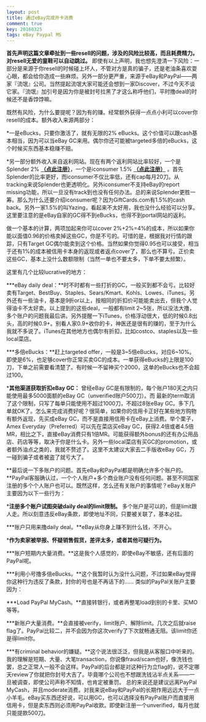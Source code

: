 ```yaml
---
layout: post
title: 通过eBay完成开卡消费
comment: true
key: 20160325
tags: eBay Paypal MS
---
```


**首先声明这篇文章牵扯到一些resell的问题，涉及的风险比较高，而且耗费精力。对resell无爱的童鞋可以自动跳过。**
即使有以上声明，我也想先澄清一下风险：一部分是来源于你resell的时候碰上坏人，不管对方是真的骗子，还是老油条喜欢耍心眼，都会给你造成一些麻烦。另外一部分更严重，来源于eBay和PayPal——两家『流氓』公司。当然提起流氓大家可能还会想到一家Discover，不过今天不谈它家。『流氓』加引号是因为你是被封号拉黑了才这么称呼他们，平时撸deal的时候还不是香饽饽嘛。

既然有风险，为什么要提呢？因为有的赚。经常额外获得一点点小利可以cover你resell的成本。额外收入来源两部分：

*一是eBucks，只要你激活了，就有无限的2% eBucks。这个价值可以跟cash基本相当，因为可以当eBay GC来用。偶尔你还可能被targeted多倍的eBucks，这个时候买东西基本稳赚不赔。

	
*另一部分额外收入来自返利网站。现在有两个返利网站比率较好，一个是Splender 2%
**[（点此注册）](http://fbuy.me/c8VO7)**，一个是iconsumer 1.5%
**[（点此注册）](https://www.iconsumer.com/IOBHTkl)**
。首先Splender的比率更好，而iconsumer不仅比率低，还有cap每月20刀。从tracking来说Splender也更透明化。另外iconsumer不支持eBay的report missing功能，所以一旦没有track到也没有任何办法。总的来说Splender更胜一筹。那么为什么还要介绍iconsumer呢？因为GiftCards.com有1.5%的cash back。另外一家1.5%的叫Yazing，看起来不太好用，我也没什么经验可以分享。
这里要注意的是eBay自家的GC得不到eBucks，也得不到portal网站的返利。

做一个基本的计算，两项加起来你可以cover 2%+2%=4%的成本，所以如果你能以面值0.96的价格卖掉这些GC，你是不亏的。可惜的是，根据我对行情的跟踪，只有Target GC偶尔能卖到这个价格。当然如果你觉得0.95也可以接受，相当于还有1%的成本被信用卡本身的返现或者返点cover了，那么也不算亏。正价卖这些GC，基本上没什么数额限制（当然一单也不要太多，下单不要太频繁）。

这里有几个比较lucrative的地方：

***eBay daily deal：**时不时都有一些打折的GC，一般买到都不会亏。比较好卖有Target、BestBuy、Staples、Sears/Kmart、Kohls、Lowes、iTunes。另外还有一些油卡，基本是9折or以上，按相同的折扣价可能能卖出去，但我个人觉得油卡不太好卖。以上提到的这些deal，一般都有limit 2~5张，所以没法大撸，多个账户的问题我最后讲。另外提醒一下iTunes，价格浮动很大，低的时候0.8出头，高的时候0.9+。别看人家0.9+收你的卡，神医还是很有的赚的，至于为什么我就不多说了。iTunes在其他地方也偶尔有折扣，比如costco、staples以及一些local菜店。

	
***多倍eBucks：**赶上targeted offer，一般是3~5倍eBucks，对应6~10%。即使是6%，也足够cover你正常买卖GC的成本。一单获得eBucks的上限是100刀，下单之前需要看清楚了。有时候一不留神买个2000，这单的eBucks也不会超过100。

	
***其他渠道获取折扣eBay GC：**
曾经eBay GC是有限制的，每个账户180天之内只能使用最多5000面额的eBay GC（unverified账户500刀）。而
最新的term取消了这个限制，只写了每单只能使用不超过1000刀，不超过8张eBay GC。多下几单就OK了。怎么来完成消费好呢？很简单，如果你的信用卡正好在某些地方购物有额外返现，先买成eBay GC，而不是直接用信用卡在eBay上消费。举个栗子，Amex Everyday（Preferred）可以先在菜店买eBay GC，获得2.4倍或者4.5倍MR，相比之下，直接eBay消费只有1倍MR。可能获得额外bonus的还有办公用品店、药店等等，取决于你是什么卡。另外一些local菜店有买GC的promotion，或者额外油点之类的，我就不赘述了。这里不太建议大家去二手版收eBay GC，万一碰到骗子或者被盗了就亏大了。

**最后说一下多账户的问题。首先eBay和PayPal都是明确允许多个账户的。**PayPal客服确认过，一个个人账户+多个商业账户没有任何问题。甚至不同国家注册的多个个人账户也可以。既然这样，怎么还有关账户的事情呢？eBay关账户主要因为以下一些行为：

***注册多个账户试图突破daily deal的limit限制。**
多个账户是可以的，但是limit跟人走。所以刻意违反eBay条款，即使地址不同，只要被关联了，基本必挂。

	
***账户只用来撸daily deal。**eBay从你身上赚不到什么钱，不开心。

	
***作为卖家被举报、怀疑销售假货，差评太多，或者其他可疑行为。**

	
***账户短期内大量消费。**这是我个人感觉的，即使eBay不敏感，还有后面的PayPal呢。

	
***利用小号撸多倍eBucks。**这个我暂时认为没什么问题，不过如果eBay觉得你这种行为违反了条款，封你的号也是不再话下的……
类似的PayPal关账户主要因为：

***Load PayPal MyCash。**直接转银行，或者再整笔load到别的卡里、买MO等等。

	
***新账户大量消费。**会直接被verify，limit账户、解除limit。几次之后就raise flag了。PayPal比较二，并不会因为你这次verify了下次就畅通无阻。该limit你还是得limit你。

	
***有criminal behavior的嫌疑。**这个说法很泛泛，但我是从客服口中听来的。我的理解是短期、大量、大笔transaction，你说像fraud/scam也好，像洗钱也罢，总之正常人一般不会这样。PayPal的后台都是对这种行为立flag的，说不定哪天review了你就把你封号大吉了。毕竟哪个公司也不想跟洗钱沾半点关系——一旦被调查，即使公司声称不知情，也肯定被重罚。
总的来说还是建议远离PayPal MyCash，并且moderate消费。对我来说eBay和PayPal的长期作用远远大于一点小羊毛。eBay买东西还好说，可以用GC，也可以选择没有PayPal账户而直接用信用卡，但是卖东西则必须用PayPal收款。即使新注册一个unverified，每月也就只能提款500刀。
